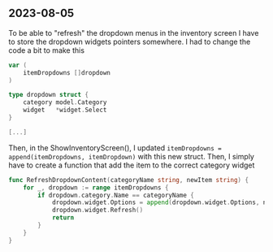 ## 2023-08-05

To be able to "refresh" the dropdown menus in the inventory screen I have to store the dropdown widgets pointers somewhere. I had to change the code a bit to make this

```go
var (
	itemDropdowns []dropdown
)

type dropdown struct {
	category model.Category
	widget   *widget.Select
}

[...]
```

Then, in the ShowInventoryScreen(), I updated `itemDropdowns = append(itemDropdowns, itemDropdown)` with this new struct. Then, I simply have to create a function that add the item to the correct category widget

```go
func RefreshDropdownContent(categoryName string, newItem string) {
	for _, dropdown := range itemDropdowns {
		if dropdown.category.Name == categoryName {
			dropdown.widget.Options = append(dropdown.widget.Options, newItem)
			dropdown.widget.Refresh()
			return
		}
	}
}
```